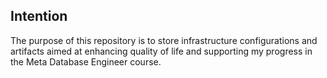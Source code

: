 ## Intention
The purpose of this repository is to store infrastructure configurations and artifacts aimed at enhancing quality of life and supporting my progress in the Meta Database Engineer course.
